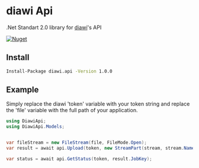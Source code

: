 # diawi Api

.Net Standart 2.0 library for [diawi](https://www.diawi.com/)'s API

[![Nuget](https://img.shields.io/nuget/v/diawi.api)](https://www.nuget.org/packages/diawi.api/)

## Install

```sh
Install-Package diawi.api -Version 1.0.0
```

## Example

Simply replace the diawi 'token' variable with your token string and replace the 'file' variable with the full path of your application.
``` c#
using DiawiApi;
using DiawiApi.Models;


var fileStream = new FileStream(file, FileMode.Open);
var result = await api.Upload(token, new StreamPart(stream, stream.Name, "")); 

var status = await api.GetStatus(token, result.JobKey);

```
